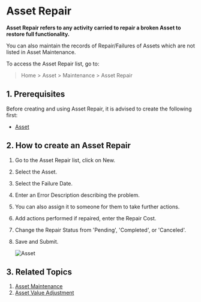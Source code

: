 <!-- add-breadcrumbs -->
# Asset Repair

**Asset Repair refers to any activity carried to repair a broken Asset to restore full functionality.**

You can also maintain the records of Repair/Failures of Assets which are not listed in Asset Maintenance.

To access the Asset Repair list, go to:
> Home > Asset > Maintenance > Asset Repair

## 1. Prerequisites
Before creating and using Asset Repair, it is advised to create the following first:

* [Asset](/docs/v13/user/manual/en/asset/asset)

## 2. How to create an Asset Repair

1. Go to the Asset Repair list, click on New.
1. Select the Asset.
1. Select the Failure Date.
1. Enter an Error Description describing the problem.
1. You can also assign it to someone for them to take further actions.
1. Add actions performed if repaired, enter the Repair Cost.
1. Change the Repair Status from 'Pending', 'Completed', or 'Canceled'.
1. Save and Submit.

    <img class="screenshot" alt="Asset" src="{{docs_base_url}}/v13/assets/img/asset/asset_repair.png">

## 3. Related Topics
1. [Asset Maintenance](/docs/v13/user/manual/en/asset/asset-maintenance)
1. [Asset Value Adjustment](/docs/v13/user/manual/en/asset/asset-value-adjustment)